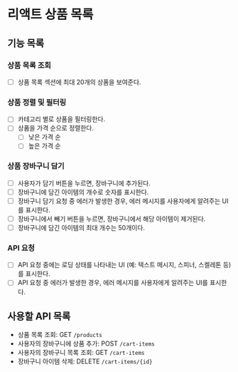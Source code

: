 # 리액트 상품 목록

## 기능 목록

### 상품 목록 조회

- [ ] 상품 목록 섹션에 최대 20개의 상품을 보여준다.

### 상품 정렬 및 필터링

- [ ] 카테고리 별로 상품을 필터링한다.
- [ ] 상품을 가격 순으로 정렬한다.
  - [ ] 낮은 가격 순
  - [ ] 높은 가격 순

### 상품 장바구니 담기

- [ ] 사용자가 담기 버튼을 누르면, 장바구니에 추가된다.
- [ ] 장바구니에 담긴 아이템의 개수로 숫자를 표시한다.
- [ ] 장바구니 담기 요청 중 에러가 발생한 경우, 에러 메시지를 사용자에게 알려주는 UI를 표시한다.
- [ ] 장바구니에서 빼기 버튼을 누르면, 장바구니에서 해당 아이템이 제거된다.
- [ ] 장바구니에 담긴 아이템의 최대 개수는 50개이다.

### API 요청

- [ ] API 요청 중에는 로딩 상태를 나타내는 UI (예: 텍스트 메시지, 스피너, 스켈레톤 등)를 표시한다.
- [ ] API 요청 중 에러가 발생한 경우, 에러 메시지를 사용자에게 알려주는 UI를 표시한다.

## 사용할 API 목록

- 상품 목록 조회: GET `/products`
- 사용자의 장바구니에 상품 추가: POST `/cart-items`
- 사용자의 장바구니 목록 조회: GET `/cart-items`
- 장바구니 아이템 삭제: DELETE `/cart-items/{id}`
